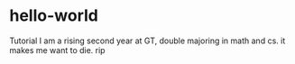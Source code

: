 # hello-world
Tutorial
I am a rising second year at GT, double majoring in math and cs. it makes me want to die. rip
